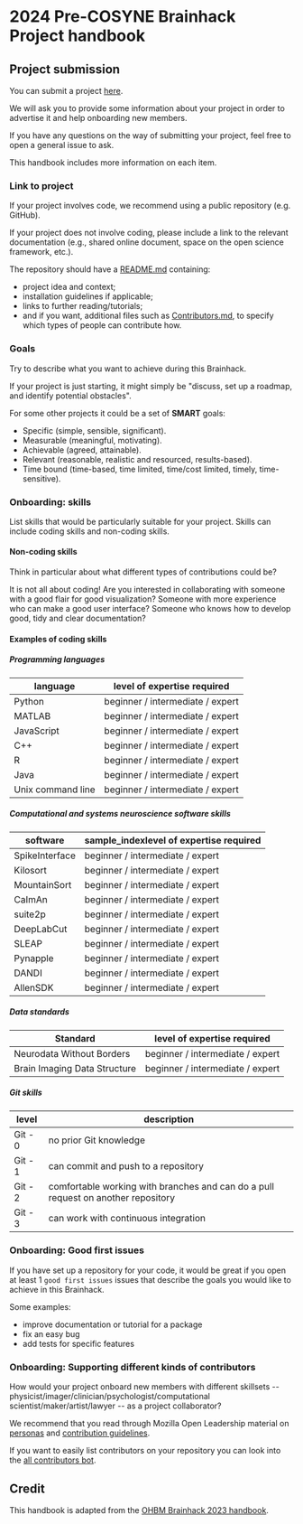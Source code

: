 # 2024 Pre-COSYNE Brainhack Project handbook

## Project submission

You can submit a project [here](https://github.com/pre-cosyne-brainhack/hackathon2024/issues/new?assignees=octocat&labels=Hackathon+Project&projects=&template=hackathon-project-form.yml&title=%3CMy+Project+Name%3E).

We will ask you to provide some information about your project in order to advertise it and help onboarding new members.

If you have any questions on the way of submitting your project, feel free to open a general issue to ask.


This handbook includes more information on each item.

### Link to project

If your project involves code, we recommend using a public repository (e.g. GitHub).

If your project does not involve coding, please include a link to the relevant documentation
(e.g., shared online document, space on the open science framework, etc.).

The repository should have a [README.md](https://mozilla.github.io/open-leadership-training-series/articles/opening-your-project/write-a-great-project-readme/) containing:
-   project idea and context;
-   installation guidelines if applicable;
-   links to further reading/tutorials;
-   and if you want, additional files such as [Contributors.md](https://mozilla.github.io/open-leadership-training-series/articles/building-communities-of-contributors/write-contributor-guidelines/), to specify which types of people can contribute how.

### Goals

Try to describe what you want to achieve during this Brainhack.

If your project is just starting, it might simply be "discuss, set up a roadmap, and identify potential obstacles".

For some other projects it could be a set of **SMART** goals:
-   Specific (simple, sensible, significant).
-   Measurable (meaningful, motivating).
-   Achievable (agreed, attainable).
-   Relevant (reasonable, realistic and resourced, results-based).
-   Time bound (time-based, time limited, time/cost limited, timely, time-sensitive).

### Onboarding: skills

List skills that would be particularly suitable for your project. Skills can include coding skills and non-coding skills.

#### Non-coding skills

Think in particular about what different types of contributions could be?

It is not all about coding! Are you interested in collaborating with someone with a good flair for
good visualization? Someone with more experience who can make a good user interface? Someone who
knows how to develop good, tidy and clear documentation?

#### Examples of coding skills

##### Programming languages

| language          | level of expertise required      |
|-------------------|----------------------------------|
| Python            | beginner / intermediate / expert |
| MATLAB            | beginner / intermediate / expert |
| JavaScript        | beginner / intermediate / expert |
| C++               | beginner / intermediate / expert |
| R                 | beginner / intermediate / expert |
| Java              | beginner / intermediate / expert |
| Unix command line | beginner / intermediate / expert |

##### Computational and systems neuroscience software skills

| software       | sample_indexlevel of expertise required |
|----------------|-----------------------------------------|
| SpikeInterface | beginner / intermediate / expert        |
| Kilosort       | beginner / intermediate / expert        |
| MountainSort   | beginner / intermediate / expert        |
| CaImAn         | beginner / intermediate / expert        |
| suite2p        | beginner / intermediate / expert        |
| DeepLabCut     | beginner / intermediate / expert        |
| SLEAP          | beginner / intermediate / expert        |
| Pynapple       | beginner / intermediate / expert        |
| DANDI          | beginner / intermediate / expert        |
| AllenSDK       | beginner / intermediate / expert        |

##### Data standards

| Standard                     | level of expertise required      |
|------------------------------|----------------------------------|
| Neurodata Without Borders    | beginner / intermediate / expert |
| Brain Imaging Data Structure | beginner / intermediate / expert |

##### Git skills

| level   | description                                                                       |
|---------|-----------------------------------------------------------------------------------|
| Git - 0 | no prior Git knowledge                                                            |
| Git - 1 | can commit and push to a repository                                               |
| Git - 2 | comfortable working with branches and can do a pull request on another repository |
| Git - 3 | can work with continuous integration                                              |

### Onboarding: Good first issues

If you have set up a repository for your code, it would be great if you open at least 1 `good first issues`
issues that describe the goals you would like to achieve in this Brainhack.

Some examples:
-   improve documentation or tutorial for a package
-   fix an easy bug
-   add tests for specific features

### Onboarding: Supporting different kinds of contributors

How would your project onboard new members with different skillsets -- physicist/imager/clinician/psychologist/computational
scientist/maker/artist/lawyer -- as a project collaborator?

We recommend that you read through Mozilla Open Leadership material on
[personas](https://mozilla.github.io/open-leadership-training-series/articles/building-communities-of-contributors/bring-on-contributors-using-personas-and-pathways/) and [contribution guidelines](https://mozilla.github.io/open-leadership-training-series/articles/building-communities-of-contributors/write-contributor-guidelines/).

If you want to easily list contributors on your repository you can look into the [all contributors bot](https://github.com/all-contributors/all-contributors-bot).

## Credit

This handbook is adapted from the [OHBM Brainhack 2023 handbook](https://github.com/ohbm/hackathon2023/blob/main/.github/ISSUE_TEMPLATE/handbooks/projects.md).